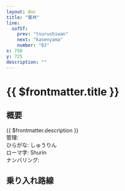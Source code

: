 ```yaml
---
layout: doc
title: "襲林"
line:
  sofST:
    prev: "tsurushiwan"
    next: "kasenyama"
    number: "02"
x: 750
y: 725
description: ""
---
```


# {{ $frontmatter.title }} <ViewinMap />
<!-- ![駅の写真の説明](駅の写真のURL) -->

## 概要
{{ $frontmatter.description }}  
管理:   
ひらがな: しゅうりん  
ローマ字: Shurin  
ナンバリング: <Numberling />

## 乗り入れ路線
<LineInfo />
